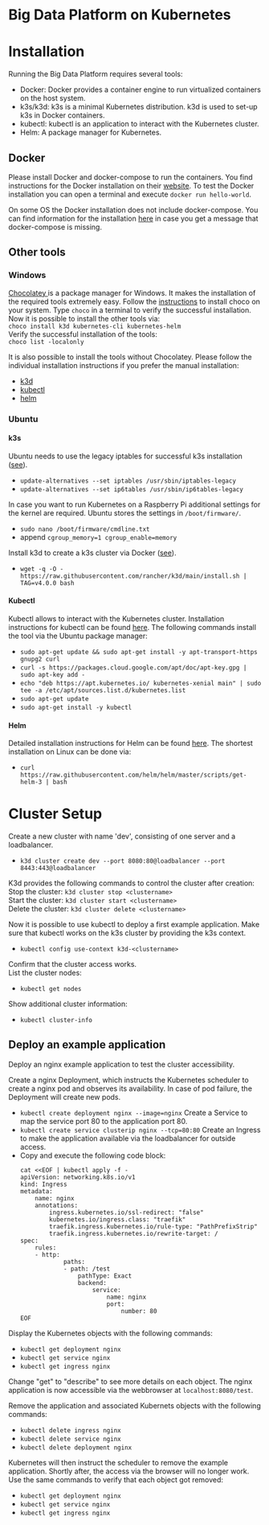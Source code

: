 # Big Data Platform on Kubernetes


# Installation
Running the Big Data Platform requires several tools:
- Docker: Docker provides a container engine to run virtualized containers on the host system.
- k3s/k3d: k3s is a minimal Kubernetes distribution. k3d is used to set-up k3s in Docker containers.
- kubectl: kubectl is an application to interact with the Kubernetes cluster.
- Helm: A package manager for Kubernetes. 

## Docker
Please install Docker and docker-compose to run the containers.
You find instructions for the Docker installation on their [website](https://docs.docker.com/get-docker/). 
To test the Docker installation you can open a terminal and execute `docker run hello-world`.

On some OS the Docker installation does not include docker-compose. You can find information for the installation [here](https://docs.docker.com/compose/install/)  in case you get a message that docker-compose is missing.

## Other tools

### Windows
[ Chocolatey ](https://chocolatey.org/) is a package manager for Windows.
It makes the installation of the required tools extremely easy.
Follow the [instructions](https://chocolatey.org/install) to install choco on your system.
Type `choco` in a terminal to verify the successful installation.
Now it is possible to install the other tools via:  
`choco install k3d kubernetes-cli kubernetes-helm`  
Verify the successful installation of the tools:  
`choco list -localonly`

It is also possible to install the tools without Chocolatey. Please follow the individual installation instructions if you prefer the manual installation:
- [k3d](https://github.com/rancher/k3d#get)
- [kubectl](https://kubernetes.io/de/docs/tasks/tools/install-kubectl/)
- [helm](https://helm.sh/docs/intro/install/)

### Ubuntu

#### k3s
Ubuntu needs to use the legacy iptables for successful k3s installation ([see](https://wiki.debian.org/nftables#Current_status)).
- `update-alternatives --set iptables /usr/sbin/iptables-legacy`
- `update-alternatives --set ip6tables /usr/sbin/ip6tables-legacy`

In case you want to run Kubernetes on a Raspberry Pi additional settings for the kernel are required.
Ubuntu stores the settings in `/boot/firmware/`.
- `sudo nano /boot/firmware/cmdline.txt`
- append `cgroup_memory=1 cgroup_enable=memory`

Install k3d to create a k3s cluster via Docker ([see](https://github.com/rancher/k3d#get)).  
- `wget -q -O - https://raw.githubusercontent.com/rancher/k3d/main/install.sh | TAG=v4.0.0 bash`  

#### Kubectl
Kubectl allows to interact with the Kubernetes cluster.
Installation instructions for kubectl can be found [here](https://kubernetes.io/docs/tasks/tools/install-kubectl/).
The following commands install the tool via the Ubuntu package manager: 
- `sudo apt-get update && sudo apt-get install -y apt-transport-https gnupg2 curl`
- `curl -s https://packages.cloud.google.com/apt/doc/apt-key.gpg | sudo apt-key add -`
- `echo "deb https://apt.kubernetes.io/ kubernetes-xenial main" | sudo tee -a /etc/apt/sources.list.d/kubernetes.list`
- `sudo apt-get update`
- `sudo apt-get install -y kubectl`

#### Helm
Detailed installation instructions for Helm can be found [here](https://helm.sh/docs/intro/install/).
The shortest installation on Linux can be done via:
- `curl https://raw.githubusercontent.com/helm/helm/master/scripts/get-helm-3 | bash`

# Cluster Setup

Create a new cluster with name 'dev', consisting of one server and a loadbalancer.
- `k3d cluster create dev --port 8080:80@loadbalancer --port 8443:443@loadbalancer`

K3d provides the following commands to control the cluster after creation:  
Stop the cluster: `k3d cluster stop <clustername>`  
Start the cluster: `k3d cluster start <clustername>`  
Delete the cluster: `k3d cluster delete <clustername>`

Now it is possible to use kubectl to deploy a first example application.
Make sure that kubectl works on the k3s cluster by providing the k3s context.
- `kubectl config use-context k3d-<clustername>`

Confirm that the cluster access works.  
List the cluster nodes:
- `kubectl get nodes`

Show additional cluster information:
- `kubectl cluster-info`

## Deploy an example application
Deploy an nginx example application to test the cluster accessibility.

Create a nginx Deployment, which instructs the Kubernetes scheduler to create a nginx pod and observes its availability. In case of pod failure, the Deployment will create new pods.
- `kubectl create deployment nginx --image=nginx`
Create a Service to map the service port 80 to the application port 80.
- `kubectl create service clusterip nginx --tcp=80:80`
Create an Ingress to make the application available via the loadbalancer for outside access.
- Copy and execute the following code block:
	```
	cat <<EOF | kubectl apply -f -
	apiVersion: networking.k8s.io/v1
	kind: Ingress
	metadata:
		name: nginx
		annotations:
			ingress.kubernetes.io/ssl-redirect: "false"
			kubernetes.io/ingress.class: "traefik"
			traefik.ingress.kubernetes.io/rule-type: "PathPrefixStrip"
			traefik.ingress.kubernetes.io/rewrite-target: /
	spec:
		rules:
		- http:
				paths:
				- path: /test
					pathType: Exact
					backend:
						service:
							name: nginx
							port:
								number: 80
	EOF
	```

Display the Kubernetes objects with the following commands:
- `kubectl get deployment nginx`
- `kubectl get service nginx`
- `kubectl get ingress nginx`

Change "get" to "describe" to see more details on each object.
The nginx application is now accessible via the webbrowser at `localhost:8080/test`.

Remove the application and associated Kubernets objects with the following commands:
- `kubectl delete ingress nginx`
- `kubectl delete service nginx`
- `kubectl delete deployment nginx`

Kubernetes will then instruct the scheduler to remove the example application.
Shortly after, the access via the browser will no longer work. 
Use the same commands to verify that each object got removed:
- `kubectl get deployment nginx`
- `kubectl get service nginx`
- `kubectl get ingress nginx`


